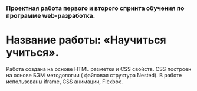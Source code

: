 ### Проектная работа первого и второго спринта обучения по программе web-разработка.
 # Название работы: «Научиться учиться».
  Работа создана на основе HTML разметки и CSS свойств. CSS построен на основе БЭМ методологии ( файловая структура Nested). В работе использованы iframe, CSS анимации, Flexbox.